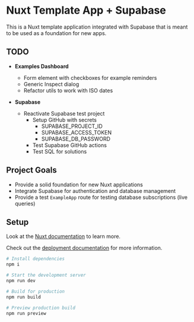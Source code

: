 # Nuxt Template App + Supabase

This is a Nuxt template application integrated with Supabase that is meant to be used as a
foundation for new apps.

## TODO

- **Examples Dashboard**
  - Form element with checkboxes for example reminders
  - Generic Inspect dialog
  - Refactor utils to work with ISO dates

- **Supabase**
  - Reactivate Supabase test project
    - Setup GitHub with secrets
      - SUPABASE_PROJECT_ID
      - SUPABASE_ACCESS_TOKEN
      - SUPABASE_DB_PASSWORD
    - Test Supabase GitHub actions
    - Test SQL for solutions

## Project Goals

- Provide a solid foundation for new Nuxt applications
- Integrate Supabase for authentication and database management
- Provide a test `ExampleApp` route for testing database subscriptions (live queries)

## Setup

Look at the [Nuxt documentation](https://nuxt.com/docs/getting-started/introduction) to learn more.

Check out the [deployment documentation](https://nuxt.com/docs/getting-started/deployment) for more
information.

```sh
# Install dependencies
npm i

# Start the development server
npm run dev

# Build for production
npm run build

# Preview production build
npm run preview
```
